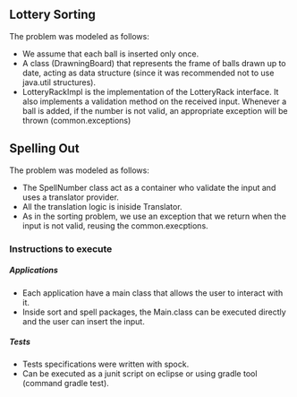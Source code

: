 
## Lottery Sorting
The problem was modeled as follows:
* We assume that each ball is inserted only once.
* A class (DrawningBoard) that represents the frame of balls drawn up to date, acting as data structure (since it was recommended not to use java.util structures).
* LotteryRackImpl is the implementation of the LotteryRack interface. It also implements a validation method on the received input. Whenever a ball is added, if the number is not valid, an appropriate exception will be thrown (common.exceptions) 

## Spelling Out
The problem was modeled as follows:
* The SpellNumber class act as a container who validate the input and uses a translator provider. 
* All the translation logic is iniside Translator.
* As in the sorting problem, we use an exception that we return when the input is not valid, reusing the common.execptions.

### Instructions to execute
##### Applications
* Each application have a main class that allows the user to interact with it.
* Inside sort and spell packages, the Main.class can be executed directly and the user can insert the input.

##### Tests
* Tests specifications were written with spock.
* Can be executed as a junit script on eclipse or using gradle tool (command gradle test).
